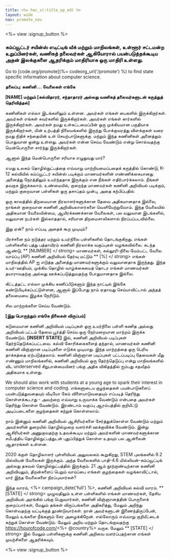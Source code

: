 ```yaml
---
title: <%= hoc_s(:title_op_ed) %>
layout: wide
nav: promote_nav
---
```

<%= view :signup_button %>

### கம்ப்யூட்டர் சயின்ஸ் எடிட்டிங் வீக் மற்றும் மாநிலங்கள், உள்ளூர் சட்டமன்ற உறுப்பினர்கள், வணிகத் தலைவர்கள் ஆகியோரால் பயன்படுத்தக்கூடிய அதன் இலக்குகளை ஆதரிக்கும் மாதிரியாக ஒரு மாதிரி உள்ளது.

  


Go to [code.org/promote](%= codeorg_url('/promote') %) to find state specific information about computer science.

**தலைப்பு: கணினி ... வேலைகள் எங்கே**

**[NAME] மற்றும் [கல்விதாரர், சந்தாதாரர் அல்லது வணிகத் தலைவர்களுடன் கருத்துத் தெரிவித்தல்]**

கணினிகள் எல்லா இடங்களிலும் உள்ளன. அவர்கள் எங்கள் பைகளில் இருக்கிறார்கள். அவர்கள் எங்கள் சுவர்களில் இருக்கிறார்கள். அவர்கள் எங்கள் கார்களில் இருக்கிறார்கள். அவர்கள் நமது உள்கட்டமைப்பின் ஒரு முக்கியமான பகுதியாக இருக்கிறார்கள், மின் உற்பத்தி நிலையங்களில் இருந்து போக்குவரத்து விளக்குகள் வரை நமது நிதிச் சந்தையின் உள் செயற்பாடுகளுக்கு. மற்றும் இந்த கணினிகள் அனைத்தும் பொதுவான ஒன்று உள்ளது. அவர்கள் என்ன செய்ய வேண்டும் என்று சொல்வதற்கு மென்பொருளை சார்ந்து இருக்கிறார்கள்.

ஆனால் இந்த மென்பொருளை சரியாக எழுதுவது யார்?

எமது உலகம் தொழில்நுட்பத்தை எவ்வாறு மாற்றியமைப்பதைக் கருத்தில் கொண்டு, K-12 கல்வியில் கம்ப்யூட்டர் சயின்ஸ் படிக்கும் மாணவர்களின் எண்ணிக்கையானது அனைத்து நேரத்திலும் உயர்ந்ததாக இருக்கும் என நீங்கள் எதிர்பார்க்கலாம். நீங்கள் தவறாக இருக்கலாம். உண்மையில், குறைந்த மாணவர்கள் கணினி அறிவியல் படிக்கும், மற்றும் குறைவான பள்ளிகள் ஒரு தசாப்தம் முன்பு, அதை கற்பிப்பதில்.

ஒரு காலத்தில் திறமையான நிரலாளர்களுக்கான தேவை அதிகமானதாக இல்லை, நாங்கள் குறைவான கணினி அறிவியலாளர்களை வெளியேற்றுவோம். இந்த வேலையில் அதிகமான வேலையின்மை, ஆயிரக்கணக்கான வேலைகள், பல வலுவான இடங்களில், வலுவான நபர்கள் இல்லாததால், சரியான திறமைசாலிகளால் நிரப்பப்படவில்லை.

இது ஏன்? நாம் எப்படி அதைக் கூற முடியும்?

பிரச்சனை நம் நடுத்தர மற்றும் உயர்நிலை பள்ளிகளில் தொடங்குகிறது. எங்கள் பள்ளிகளில் பத்து பத்தாயிரம் கணினி நிரலாக்க வகுப்புகள் வழங்கவில்லை. கடந்த ஆண்டு, ** [NUMBER] </ strong> மாணவர்கள், கல்லூரி-நிலை மேம்பட்ட வேலை வாய்ப்பு (AP) கணினி அறிவியல் தேர்வு மட்டும் ** [%] </ strong> எங்கள் மாநிலத்தில் AP ஐ எடுத்த அனைத்து மாணவர்களுக்கும் வலுவானதாக இருந்தது. இந்த உயர்-ஊதியம், முக்கிய தொழில் வாழ்க்கையைத் தொடர எங்கள் மாணவர்கள் தயாராவதற்கு அல்லது ஊக்கப்படுத்துவதற்கு போதுமானதாக இல்லை.</p> 

கிட்டத்தட்ட எல்லா முக்கிய கணிப்பீடுகளும் இந்த நாட்டில் இங்கே கண்டுபிடிக்கப்பட்டுள்ளன, ஆனால் இப்போது நாம் ஏதாவது செய்யாவிட்டால் அந்தத் தலைமையை இழக்க நேரிடும்.

சில மாற்றங்களை செய்ய வேண்டும்.

**[இது பொருந்தும் எங்கே நிலைகள் விருப்பம்]**

கடுமையான கணினி அறிவியல் படிப்புகள் ஒரு உயர்நிலை பள்ளி கணித அல்லது அறிவியல் பட்டம் தேவை பூர்த்தி செய்ய ஒரு நேர்மறையான மாற்றம் இருக்க வேண்டும். **[INSERT STATE]** இல், கணினி அறிவியல் படிப்புகள் தேர்ந்தெடுக்கப்பட்டவை. கல்வி கோரிக்கைகளைத் தந்தால், மாணவர்கள் கணினி கணினி விஞ்ஞான படிப்புகளை எடுக்க முடியாது. இந்த மாற்றத்தை ஒரு பெரிய தாக்கத்தை ஏற்படுத்தலாம். கணினி விஞ்ஞான படிப்புகள் பட்டப்படிப்பு தேவைகள் மீது எண்ணும் மாநிலங்களில், கணினி அறிவியல் ஒரு தேர்ந்தெடுப்பு என்று மாநிலங்களில் விட underserved சிறுபான்மையினர் பங்கு அதிக விகிதத்தில் ஐம்பது சதவீதம் அதிகமாக உள்ளது.

We should also work with students at a young age to spark their interest in computer science and coding. எங்களுடைய குழந்தைகள் பயன்பாடுகளைப் பயன்படுத்துவதையும் வீடியோ கேம் விளையாடுவதையும் எப்படித் தெரிந்து கொள்ளக்கூடாது - அவற்றை எவ்வாறு உருவாக்க வேண்டும் என்பதை அவர்கள் தெரிந்து கொள்ள வேண்டும். இரண்டாம் வகுப்பு ஆரம்பத்தில் குறியீட்டு அடிப்படைகளை குழந்தைகள் கற்றுக் கொள்ளலாம்.

நாம் இன்னும் கணினி அறிவியல் ஆசிரியர்களை சேர்த்துக்கொள்ள வேண்டும் மற்றும் அவர்களின் துறையில் தொழில்முறை வளர்ச்சி ஊக்குவிக்க வேண்டும். இன்று ஆசிரியர்கள் அணுகுவதற்கு உதவக்கூடிய மற்றும் அவர்களின் மாணவர்களுக்கான சமீபத்திய தொழில்நுட்பத்துடன் புதுப்பித்துக் கொள்ள உதவும் பல ஆன்லைன் ஆதாரங்கள் உள்ளன.

2020 க்குள் தொழிலாளர் புள்ளியியல் அலுவலகம் கூறுகிறது, STEM புலங்களில் 9.2 மில்லியன் வேலைகள் இருக்கும். அந்த வேலைகளில் பாதி-4.6 மில்லியன்-கம்ப்யூட்டிங் அல்லது தகவல் தொழில்நுட்பத்தில் இருக்கும். 21 ஆம் நூற்றாண்டிற்கான கணினி அறிவியலும், திறன்களைப் பெறும் வாய்ப்பை எங்கள் குழந்தைகள் வழங்காவிட்டால், யார் இந்த வேலைகளை நிரப்புவார்கள்?

இந்த வாரம், <%= campaign_date('full') %>, கணினி அறிவியல் கல்வி வாரம். ** [STATE] </ strong> முழுவதிலும் உள்ள பள்ளிகளில் எங்கள் மாணவர்கள், தேசிய அறிவியல் அரங்கில் பங்கு பெறுவார்கள், கணினி விஞ்ஞானத்தின் பொருளைக் குறைப்பார்கள், மேலும் தங்கள் விருப்பங்களை அதிகரித்து, மேலும் அறிந்து கொள்வதற்கு வட்டிக்குத் தூண்டுவார்கள். நான் அவர்களுடன் இணைந்திருப்பேன், மேலும் உங்களை நீங்களும் சேர அழைக்கிறேன். எல்லோரும் எவ்வாறு குறியீட்டைக் கற்றுக் கொள்ள வேண்டும். மேலும் அறிய மற்றும் தொடங்குவதற்கு https://hourofcode.com/<%= @country%> வருக. மேலும் ** [STATE] </ strong> இல் மேலும் பள்ளிகளுக்கு கணினி அறிவை வளர்ப்பதற்கான எங்கள் முயற்சிகளை ஆதரிக்கவும்.</p> 

<%= view :signup_button %>